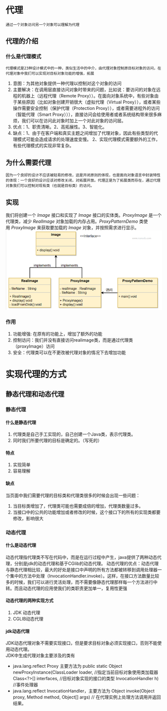 # 代理
	通过一个对象访问另一个对象可以理解为代理
## 代理的介绍
### 什么是代理模式
	代理模式是23种设计模式中的一种，类似生活中的中介，由代理对象控制原目标对象的访问，在代理对象中我们可以实现对目标对象功能的增强，拓展
1. 意图：为其他对象提供一种代理以控制对这个对象的访问
2. 主要解决：在调用层直接访问对象时带来的问题，比如说：要访问的对象在远程的机器上（远程代理（Remote Proxy））。在面向对象系统中，有些对象由于某些原因（比如对象创建开销很大（虚拟代理（Virtual Proxy）），或者某些操作需要安全控制（保护代理（Protection Proxy）），或者需要进程外的访问（智能代理（Smart Proxy））），直接访问会给使用者或者系统结构带来很多麻烦，我们可以在访问此对象时加上一个对此对象的访问层。
3. 优点：1、职责清晰。2、高拓展性。3、智能化。
4. 缺点：1、由于在客户端和真实主题之间增加了代理对象，因此有些类型的代理模式可能会造成请求的处理速度变慢。 2、实现代理模式需要额外的工作，有些代理模式的实现非常复杂。
## 为什么需要代理
	因为一个良好的设计不应该被轻易的修改，这是开闭原则的体现，也是面向对象语言中封装特性的体现：一个良好的设计应该对修改关闭，对拓展开放。代理正是为了拓展类而存在，通过代理对象我们可以控制对现有类（也就是目标类）的访问。

## 实现
我们将创建一个 _Image_ 接口和实现了 _Image_ 接口的实体类。_ProxyImage_ 是一个代理类，减少 _RealImage_ 对象加载的内存占用。_ProxyPatternDemo_ 类使用 _ProxyImage_ 来获取要加载的 _Image_ 对象，并按照需求进行显示。
![1.jpg](Snipaste_2023-08-10_02-14-08.png)
### 作用
1. 功能增强: 在原有的功能上，增加了额外的功能
2. 控制访问：我们并没有直接访问realimage类，而是通过代理类（proxyImage）访问
3. 安全：代理类可以在不更改被代理对象的情况下去增加功能
# 实现代理的方式
## 静态代理和动态代理
### 静态代理
#### 什么是静态代理
1. 代理类是自己手工实现的，自己创建一个Java类，表示代理类。
2. 同时我们所要代理的目标是确定的。（写死的）
#### 特点
1. 实现简单
2. 容易理解
#### 缺点
当页面中我们需要代理的目标类和代理类很多的时候会出现一些问题：
1. 当目标类增加了，代理类可能也需要成倍的增加，代理类数量过多。
2. 当接口中的公共的功能增加或者修改的时候，这个接口下的所有的实现类都要修改，影响很大
### 动态代理
#### 什么是动态代理
动态代理指代理类不写在代码中，而是在运行过程中产生，java提供了两种动态代理，分别是jdk的动态代理和基于CGlib的动态代理。
动态代理的优点：动态代理与静态代理相比较，最大的好处是接口中声明的所有方法都被转移到调用处理器一个集中的方法中处理（InvocationHandler.invoke）。这样，在接口方法数量比较多的时候，我们可以进行灵活处理，而不需要像静态代理那样每一个方法进行中转。而且动态代理的应用使我们的类职责更加单一，复用性更强

#### 动态代理的两种实现方式
1. JDK 动态代理
2. CGLIB动态代理
#### jdk动态代理
JDK动态代理对象不需要实现接口，但是要求目标对象必须实现接口，否则不能使用动态代理。  
JDK中生成代理对象主要涉及的类有

* java.lang.reflect Proxy 主要方法为
	public static Object newProxyInstance(ClassLoader loader,  //指定当前目标对象使用类加载器
                                      Class<?>[] interfaces,  //目标对象实现的接口的类型
                                      InvocationHandler h) //事件处理器
*  java.lang.reflect InvocationHandler，主要方法为
 Object    invoke(Object proxy, Method method, Object[] args) 
  // 在代理实例上处理方法调用并返回结果。